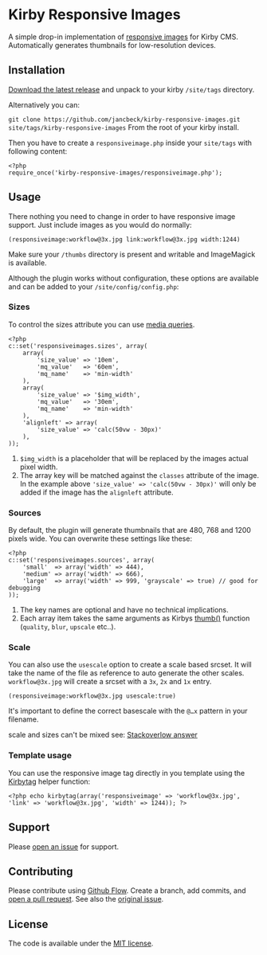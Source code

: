 # Kirby Responsive Images

A simple drop-in implementation of [responsive images](https://responsiveimages.org/) for Kirby CMS. Automatically generates thumbnails for low-resolution devices.

## Installation

[Download the latest release](https://github.com/jancbeck/kirby-responsive-images/releases/) and unpack to your kirby `/site/tags` directory.

Alternatively you can:

``git clone https://github.com/jancbeck/kirby-responsive-images.git site/tags/kirby-responsive-images``
From the root of your kirby install. 

Then you have to create a ``responsiveimage.php`` inside your ``site/tags`` with following content:

```
<?php
require_once('kirby-responsive-images/responsiveimage.php');
```

## Usage

There nothing you need to change in order to have responsive image support. Just include images as you would do normally:

`(responsiveimage:workflow@3x.jpg link:workflow@3x.jpg width:1244)`

Make sure your `/thumbs` directory is present and writable and ImageMagick is available.

Although the plugin works without configuration, these options are available and can be added to your `/site/config/config.php`:

### Sizes

To control the sizes attribute you can use [media queries](https://ericportis.com/posts/2014/srcset-sizes/).

```
<?php
c::set('responsiveimages.sizes', array( 
    array(
        'size_value' => '10em',
        'mq_value'   => '60em',
        'mq_name'    => 'min-width'
    ),
    array(
        'size_value' => '$img_width',
        'mq_value'   => '30em',
        'mq_name'    => 'min-width'
    ),
    'alignleft' => array(
        'size_value' => 'calc(50vw - 30px)'
    ),
));
```

1. `$img_width` is a placeholder that will be replaced by the images actual pixel width.
2. The array key will be matched against the `classes` attribute of the image. In the example above `'size_value' => 'calc(50vw - 30px)'` will only be added if the image has the `alignleft` attribute.

### Sources

By default, the plugin will generate thumbnails that are 480, 768 and 1200 pixels wide. You can overwrite these settings like these: 

```
<?php
c::set('responsiveimages.sources', array( 
    'small'  => array('width' => 444),
    'medium' => array('width' => 666),
    'large'  => array('width' => 999, 'grayscale' => true) // good for debugging
));
```

1. The key names are optional and have no technical implications.
2. Each array item takes the same arguments as Kirbys [thumb()](http://getkirby.com/docs/cheatsheet/helpers/thumb) function (`quality`, `blur`, `upscale` etc..).

### Scale

You can also use the `usescale` option to create a scale based srcset. It will take the name of the file as reference to auto generate the other scales.
`workflow@3x.jpg` will create a srcset with a `3x`, `2x` and `1x` entry.

`(responsiveimage:workflow@3x.jpg usescale:true)`

It's important to define the correct basescale with the `@…x` pattern in your filename.

scale and sizes can't be mixed see: [Stackoverlow answer](http://stackoverflow.com/questions/26928828/html5-srcset-mixing-x-and-w-syntax/26937237#26937237)

### Template usage

You can use the responsive image tag directly in you template using the [Kirbytag](http://getkirby.com/docs/cheatsheet/helpers/kirbytag) helper function: 

```
<?php echo kirbytag(array('responsiveimage' => 'workflow@3x.jpg', 'link' => 'workflow@3x.jpg', 'width' => 1244)); ?>
```

## Support

Please [open an issue](https://github.com/jancbeck/kirby-responsive-images/issues/new) for support.

## Contributing

Please contribute using [Github Flow](https://guides.github.com/introduction/flow/). Create a branch, add commits, and [open a pull request](https://github.com/jancbeck/kirby-responsive-images/compare/).
See also the [original issue](https://github.com/getkirby/kirby/issues/73#issuecomment-149279023). 

## License

The code is available under the [MIT license](https://opensource.org/licenses/MIT).